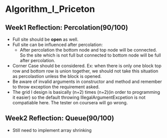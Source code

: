 # Algorithm_I_Priceton
## Week1 Reflection: Percolation(90/100)
* Full site should be **open** as well.
* Full site can be influenced after percolation:
  - After percolation the bottom node and top node will be connected. So the site which is not full but connected to bottom node will be full after percolation.
* Corner Case should be considered. Ex: when there is only one block top row and bottom row is union together, we should not take this situation as percolastion unless the block is opened.
* Be aware of invalid arguments in constructor and method and remember to throw exception the requirement asked.
* The grid I design is basically (n+2) times (n+2)(in order to programming it easier) so the default throwing IllegalArgumentExcpetion is not compatiable here. The tester on coursera will go wrong.

## Week2 Reflection: Queue(90/100)
* Still need to implement array shrinking

